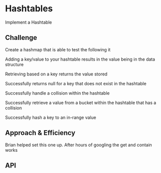 # Hashtables

Implement a Hashtable

## Challenge
Create a hashmap that is able to test the following it

Adding a key/value to your hashtable results in the value being in the data structure

Retrieving based on a key returns the value stored

Successfully returns null for a key that does not exist in the hashtable

Successfully handle a collision within the hashtable

Successfully retrieve a value from a bucket within the hashtable that has a collision

Successfully hash a key to an in-range value


## Approach & Efficiency

Brian helped set this one up. After hours of googling the get and contain works

## API
<!-- Description of each method publicly available in each of your hashtable -->